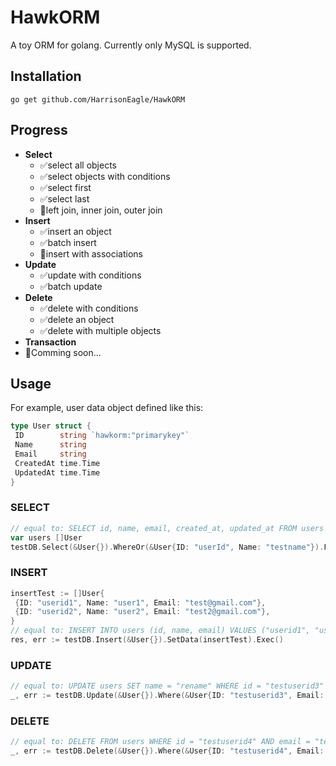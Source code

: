 # HawkORM
A toy ORM for golang.
Currently only MySQL is supported.

## Installation
```shell
go get github.com/HarrisonEagle/HawkORM
```

## Progress
- **Select**
  - ✅select all objects
  - ✅select objects with conditions
  - ✅select first
  - ✅select last
  - 🔄left join, inner join, outer join
- **Insert**
  - ✅insert an object
  - ✅batch insert
  - 🔄insert with associations
- **Update**
  - ✅update with conditions
  - ✅batch update
- **Delete**
  - ✅delete with conditions
  - ✅delete an object
  - ✅delete with multiple objects
- **Transaction**
- 🔄Comming soon...

## Usage

For example, user data object defined like this:
```go
type User struct {
 ID        string `hawkorm:"primarykey"`
 Name      string
 Email     string
 CreatedAt time.Time
 UpdatedAt time.Time
}
```

### SELECT
```go
// equal to: SELECT id, name, email, created_at, updated_at FROM users WHERE (id = "userId" OR name = "testname") ORDER BY id ASC LIMIT 1
var users []User
testDB.Select(&User{}).WhereOr(&User{ID: "userId", Name: "testname"}).First(&users)
```

### INSERT
```go
insertTest := []User{
 {ID: "userid1", Name: "user1", Email: "test@gmail.com"},
 {ID: "userid2", Name: "user2", Email: "test2@gmail.com"},
}
// equal to: INSERT INTO users (id, name, email) VALUES ("userid1", "user1", "test@gmail.com"), ("userid2", "user2", "test2@gmail.com")
res, err := testDB.Insert(&User{}).SetData(insertTest).Exec()
```

### UPDATE
```go
// equal to: UPDATE users SET name = "rename" WHERE id = "testuserid3" AND email = "test@gmail.com" 
_, err := testDB.Update(&User{}).Where(&User{ID: "testuserid3", Email: "test@gmail.com"}).SetData(User{Name: "rename"}).Exec()
```

### DELETE
```go
// equal to: DELETE FROM users WHERE id = "testuserid4" AND email = "test@gmail.com"
_, err := testDB.Delete(&User{}).Where(&User{ID: "testuserid4", Email: "test@gmail.com"}).Exec()
```
